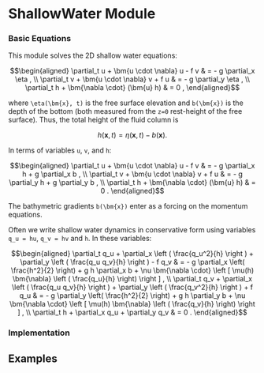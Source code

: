 # ShallowWater Module

### Basic Equations

This module solves the 2D shallow water equations:

```math
\begin{aligned}
\partial_t u + \bm{u \cdot \nabla} u - f v & = - g \partial_x \eta , \\
\partial_t v + \bm{u \cdot \nabla} v + f u & = - g \partial_y \eta , \\
\partial_t h + \bm{\nabla \cdot} (\bm{u} h) & = 0 ,
\end{aligned}
```

where ``\eta(\bm{x}, t)`` is the free surface elevation and ``b(\bm{x})`` is the depth of the 
bottom (both measured from the ``z=0`` rest-height of the free surface). Thus, the total height 
of the fluid column is

```math
h(\bm{x}, t) = \eta(\bm{x}, t) - b(\bm{x}) .
```

In terms of variables ``u``, ``v``, and ``h``:

```math
\begin{aligned}
\partial_t u + \bm{u \cdot \nabla} u - f v & = - g \partial_x h + g \partial_x b , \\
\partial_t v + \bm{u \cdot \nabla} v + f u & = - g \partial_y h + g \partial_y b , \\
\partial_t h + \bm{\nabla \cdot} (\bm{u} h) & = 0 .
\end{aligned}
```

The bathymetric gradients ``b(\bm{x})`` enter as a forcing on the momentum equations.

Often we write shallow water dynamics in conservative form using variables ``q_u = hu``, ``q_v = hv`` and ``h``. In these variables:

```math
\begin{aligned}
\partial_t q_u + \partial_x \left ( \frac{q_u^2}{h} \right ) + \partial_y \left ( \frac{q_u q_v}{h} \right ) - f q_v & = - g \partial_x \left( \frac{h^2}{2} \right) + g h \partial_x b + \nu \bm{\nabla \cdot} \left [ \mu(h) \bm{\nabla} \left ( \frac{q_u}{h} \right) \right ] , \\
\partial_t q_v + \partial_x \left ( \frac{q_u q_v}{h} \right ) + \partial_y \left ( \frac{q_v^2}{h} \right ) + f q_u & = - g \partial_y \left( \frac{h^2}{2} \right) + g h \partial_y b  + \nu \bm{\nabla \cdot} \left [ \mu(h) \bm{\nabla} \left ( \frac{q_v}{h} \right) \right ] , \\
\partial_t h + \partial_x q_u + \partial_y q_v & = 0 .
\end{aligned}
```


### Implementation

## Examples
